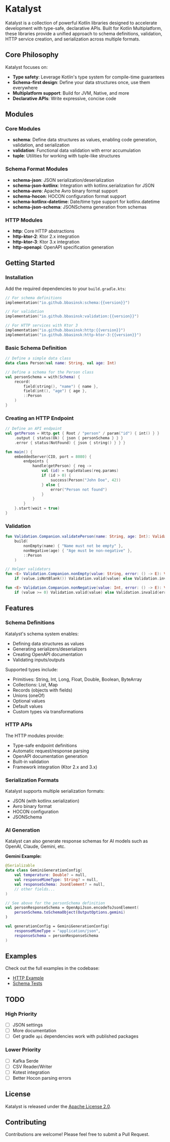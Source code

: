 # Katalyst

Katalyst is a collection of powerful Kotlin libraries designed to accelerate development with type-safe, declarative APIs. Built for Kotlin Multiplatform, these libraries provide a unified approach to schema definitions, validation, HTTP service creation, and serialization across multiple formats.

## Core Philosophy

Katalyst focuses on:
- **Type safety**: Leverage Kotlin's type system for compile-time guarantees
- **Schema-first design**: Define your data structures once, use them everywhere
- **Multiplatform support**: Build for JVM, Native, and more
- **Declarative APIs**: Write expressive, concise code

## Modules

### Core Modules

- **schema**: Define data structures as values, enabling code generation, validation, and serialization
- **validation**: Functional data validation with error accumulation
- **tuple**: Utilities for working with tuple-like structures

### Schema Format Modules

- **schema-json**: JSON serialization/deserialization
- **schema-json-kotlinx**: Integration with kotlinx.serialization for JSON
- **schema-avro**: Apache Avro binary format support
- **schema-hocon**: HOCON configuration format support
- **schema-kotlinx-datetime**: Date/time type support for kotlinx.datetime
- **schema-json-schema**: JSONSchema generation from schemas

### HTTP Modules

- **http**: Core HTTP abstractions
- **http-ktor-2**: Ktor 2.x integration
- **http-ktor-3**: Ktor 3.x integration
- **http-openapi**: OpenAPI specification generation

## Getting Started

### Installation

Add the required dependencies to your `build.gradle.kts`:

```kotlin
// For schema definitions
implementation("io.github.bbasinsk:schema:{{version}}")

// For validation
implementation("io.github.bbasinsk:validation:{{version}}")

// For HTTP services with Ktor 3
implementation("io.github.bbasinsk:http:{{version}}")
implementation("io.github.bbasinsk:http-ktor-3:{{version}}")
```

### Basic Schema Definition

```kotlin
// Define a simple data class
data class Person(val name: String, val age: Int)

// Define a schema for the Person class
val personSchema = with(Schema) {
    record(
        field(string(), "name") { name },
        field(int(), "age") { age },
        ::Person
    )
}
```

### Creating an HTTP Endpoint

```kotlin
// Define an API endpoint
val getPerson = Http.get { Root / "person" / param("id") { int() } }
    .output { status(Ok) { json { personSchema } } }
    .error { status(NotFound) { json { string() } } }

fun main() {
    embeddedServer(CIO, port = 8080) {
        endpoints {
            handle(getPerson) { req ->
                val (id) = tupleValues(req.params)
                if (id > 0) {
                    success(Person("John Doe", 42))
                } else {
                    error("Person not found")
                }
            }
        }
    }.start(wait = true)
}
```

### Validation

```kotlin
fun Validation.Companion.validatePerson(name: String, age: Int): Validation<String, Person> =
    build(
        nonEmpty(name) { "Name must not be empty" },
        nonNegative(age) { "Age must be non-negative" },
        ::Person
    )

// Helper validators
fun <E> Validation.Companion.nonEmpty(value: String, error: () -> E): Validation<E, String> =
    if (value.isNotBlank()) Validation.valid(value) else Validation.invalid(error())

fun <E> Validation.Companion.nonNegative(value: Int, error: () -> E): Validation<E, Int> =
    if (value >= 0) Validation.valid(value) else Validation.invalid(error())
```

## Features

### Schema Definitions

Katalyst's schema system enables:
- Defining data structures as values
- Generating serializers/deserializers
- Creating OpenAPI documentation
- Validating inputs/outputs

Supported types include:
- Primitives: String, Int, Long, Float, Double, Boolean, ByteArray
- Collections: List, Map
- Records (objects with fields)
- Unions (oneOf)
- Optional values
- Default values
- Custom types via transformations

### HTTP APIs

The HTTP modules provide:
- Type-safe endpoint definitions
- Automatic request/response parsing
- OpenAPI documentation generation
- Built-in validation
- Framework integration (Ktor 2.x and 3.x)

### Serialization Formats

Katalyst supports multiple serialization formats:
- JSON (with kotlinx.serialization)
- Avro binary format
- HOCON configuration
- JSONSchema

### AI Generation

Katalyst can also generate response schemas for AI models such as OpenAI, Claude, Gemini, etc. 

**Gemini Example:**
```kotlin
@Serializable
data class GeminiGenerationConfig(
    val temperature: Double? = null,
    val responseMimeType: String? = null,
    val responseSchema: JsonElement? = null,
    // other fields...
)

// See above for the personSchema definition
val personResponseSchema = OpenApiJson.encodeToJsonElement(
    personSchema.toSchemaObject(OutputOptions.gemini)
)

val generationConfig = GeminiGenerationConfig(
    responseMimeType = "application/json",
    responseSchema = personResponseSchema
)
```

## Examples

Check out the full examples in the codebase:
- [HTTP Example](http-ktor-3/src/jvmMain/kotlin/io/github/bbasinsk/http/ktor3/Example.kt)
- [Schema Tests](schema/src/commonTest)

## TODO

### High Priority
- [ ] JSON settings
- [ ] More documentation
- [ ] Get gradle `api` dependencies work with published packages

### Lower Priority
- [ ] Kafka Serde
- [ ] CSV Reader/Writer
- [ ] Kotest integration
- [ ] Better Hocon parsing errors

## License

Katalyst is released under the [Apache License 2.0](LICENSE).

## Contributing

Contributions are welcome! Please feel free to submit a Pull Request.
